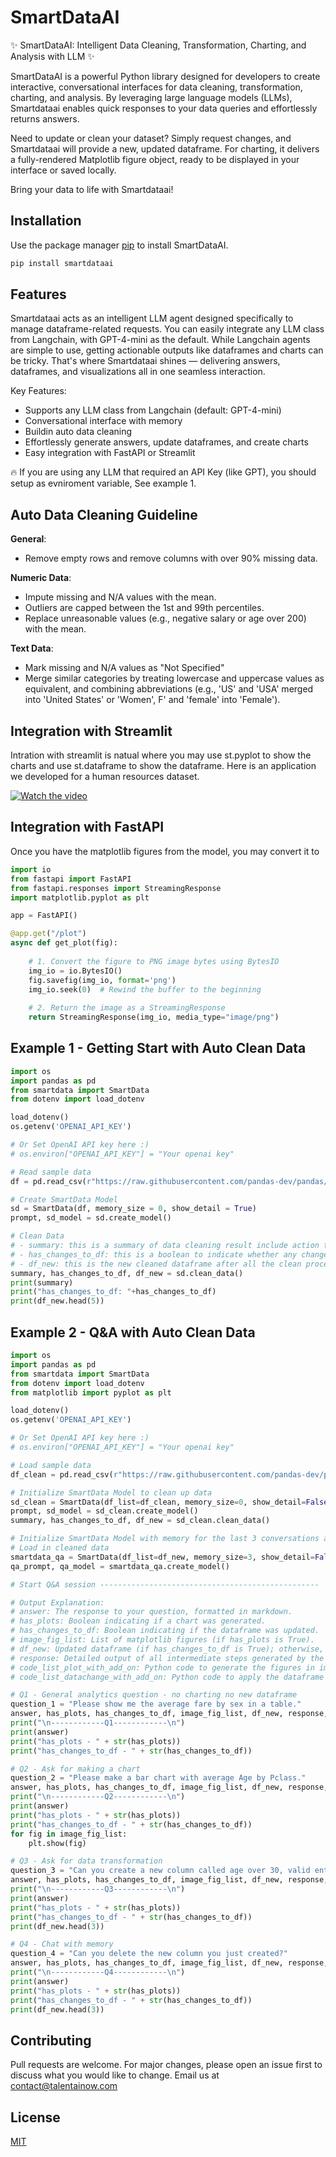 # SmartDataAI

✨ SmartDataAI: Intelligent Data Cleaning, Transformation, Charting, and Analysis with LLM ✨

SmartDataAI is a powerful Python library designed for developers to create interactive, conversational interfaces for data cleaning, transformation, charting, and analysis. By leveraging large language models (LLMs), Smartdataai enables quick responses to your data queries and effortlessly returns answers.

Need to update or clean your dataset? Simply request changes, and Smartdataai will provide a new, updated dataframe. For charting, it delivers a fully-rendered Matplotlib figure object, ready to be displayed in your interface or saved locally.

Bring your data to life with Smartdataai!

## Installation

Use the package manager [pip](https://pip.pypa.io/en/stable/) to install SmartDataAI.

```bash
pip install smartdataai
```

## Features
Smartdataai acts as an intelligent LLM agent designed specifically to manage dataframe-related requests. You can easily integrate any LLM class from Langchain, with GPT-4-mini as the default. While Langchain agents are simple to use, getting actionable outputs like dataframes and charts can be tricky. That's where Smartdataai shines — delivering answers, dataframes, and visualizations all in one seamless interaction.

Key Features:
- Supports any LLM class from Langchain (default: GPT-4-mini)
- Conversational interface with memory
- Buildin auto data cleaning
- Effortlessly generate answers, update dataframes, and create charts
- Easy integration with FastAPI or Streamlit

🔥 If you are using any LLM that required an API Key (like GPT), you should setup as evniroment variable, See example 1.

## Auto Data Cleaning Guideline

**General**: 
- Remove empty rows and remove columns with over 90% missing data.

**Numeric Data**:
- Impute missing and N/A values with the mean.
- Outliers are capped between the 1st and 99th percentiles.
- Replace unreasonable values (e.g., negative salary or age over 200) with the mean.

**Text Data**:
- Mark missing and N/A values as "Not Specified"
- Merge similar categories by treating lowercase and uppercase values as equivalent, and combining abbreviations (e.g., 'US' and 'USA' merged into 'United States' or 'Women', F' and 'female' into 'Female').

## Integration with Streamlit
Intration with streamlit is natual where you may use st.pyplot to show the charts and use st.dataframe to show the dataframe. Here is an application we developed for a human resources dataset.

[![Watch the video](https://github.com/talentai/SmartDataAI/blob/main/demo/thumb.jpg)](https://www.youtube.com/watch?v=1WWRdvs1s0A)

## Integration with FastAPI
Once you have the matplotlib figures from the model, you may convert it to 

```python
import io
from fastapi import FastAPI
from fastapi.responses import StreamingResponse
import matplotlib.pyplot as plt

app = FastAPI()

@app.get("/plot")
async def get_plot(fig):
    
    # 1. Convert the figure to PNG image bytes using BytesIO
    img_io = io.BytesIO()
    fig.savefig(img_io, format='png')
    img_io.seek(0)  # Rewind the buffer to the beginning
    
    # 2. Return the image as a StreamingResponse
    return StreamingResponse(img_io, media_type="image/png")
```

## Example 1 - Getting Start with Auto Clean Data

```python
import os
import pandas as pd
from smartdata import SmartData
from dotenv import load_dotenv

load_dotenv()
os.getenv('OPENAI_API_KEY')

# Or Set OpenAI API key here :)
# os.environ["OPENAI_API_KEY"] = "Your openai key"

# Read sample data
df = pd.read_csv(r"https://raw.githubusercontent.com/pandas-dev/pandas/main/doc/data/titanic.csv", index_col=0)

# Create SmartData Model
sd = SmartData(df, memory_size = 0, show_detail = True)
prompt, sd_model = sd.create_model()

# Clean Data 
# - summary: this is a summary of data cleaning result include action taken, impacted records etc. 
# - has_changes_to_df: this is a boolean to indicate whether any changes to the existing df.
# - df_new: this is the new cleaned dataframe after all the clean process.
summary, has_changes_to_df, df_new = sd.clean_data()
print(summary)
print("has_changes_to_df: "+has_changes_to_df)
print(df_new.head(5))

```

## Example 2 - Q&A with Auto Clean Data

```python
import os
import pandas as pd
from smartdata import SmartData
from dotenv import load_dotenv
from matplotlib import pyplot as plt

load_dotenv()
os.getenv('OPENAI_API_KEY')

# Or Set OpenAI API key here :)
# os.environ["OPENAI_API_KEY"] = "Your openai key"

# Load sample data
df_clean = pd.read_csv(r"https://raw.githubusercontent.com/pandas-dev/pandas/main/doc/data/titanic.csv", index_col=0)

# Initialize SmartData Model to clean up data
sd_clean = SmartData(df_list=df_clean, memory_size=0, show_detail=False)
prompt, sd_model = sd_clean.create_model()
summary, has_changes_to_df, df_new = sd_clean.clean_data()

# Initialize SmartData Model with memory for the last 3 conversations and detailed outputs
# Load in cleaned data
smartdata_qa = SmartData(df_list=df_new, memory_size=3, show_detail=False)
qa_prompt, qa_model = smartdata_qa.create_model()

# Start Q&A session -------------------------------------------------

# Output Explanation:
# answer: The response to your question, formatted in markdown.
# has_plots: Boolean indicating if a chart was generated.
# has_changes_to_df: Boolean indicating if the dataframe was updated.
# image_fig_list: List of matplotlib figures (if has_plots is True).
# df_new: Updated dataframe (if has_changes_to_df is True); otherwise, a copy of the original dataframe.
# response: Detailed output of all intermediate steps generated by the model.
# code_list_plot_with_add_on: Python code to generate the figures in image_fig_list.
# code_list_datachange_with_add_on: Python code to apply the dataframe updates resulting in df_new.

# Q1 - General analytics question - no charting no new dataframe
question_1 = "Please show me the average fare by sex in a table."
answer, has_plots, has_changes_to_df, image_fig_list, df_new, response, code_list, code_list_plot_with_add_on, code_list_datachange_with_add_on = smartdata_qa.run_model(question=question_1)
print("\n------------Q1------------\n")
print(answer)
print("has_plots - " + str(has_plots))
print("has_changes_to_df - " + str(has_changes_to_df))

# Q2 - Ask for making a chart
question_2 = "Please make a bar chart with average Age by Pclass."
answer, has_plots, has_changes_to_df, image_fig_list, df_new, response, code_list, code_list_plot_with_add_on, code_list_datachange_with_add_on = smartdata_qa.run_model(question=question_2)
print("\n------------Q2------------\n")
print(answer)
print("has_plots - " + str(has_plots))
print("has_changes_to_df - " + str(has_changes_to_df))
for fig in image_fig_list:
    plt.show(fig)

# Q3 - Ask for data transformation
question_3 = "Can you create a new column called age over 30, valid entries are yes or no."
answer, has_plots, has_changes_to_df, image_fig_list, df_new, response, code_list, code_list_plot_with_add_on, code_list_datachange_with_add_on = smartdata_qa.run_model(question=question_3)
print("\n------------Q3------------\n")
print(answer)
print("has_plots - " + str(has_plots))
print("has_changes_to_df - " + str(has_changes_to_df))
print(df_new.head(3))

# Q4 - Chat with memory
question_4 = "Can you delete the new column you just created?"
answer, has_plots, has_changes_to_df, image_fig_list, df_new, response, code_list, code_list_plot_with_add_on, code_list_datachange_with_add_on = smartdata_qa.run_model(question=question_4)
print("\n------------Q4------------\n")
print(answer)
print("has_plots - " + str(has_plots))
print("has_changes_to_df - " + str(has_changes_to_df))
print(df_new.head(3))

```

## Contributing

Pull requests are welcome. For major changes, please open an issue first
to discuss what you would like to change. Email us at contact@talentainow.com

## License

[MIT](https://choosealicense.com/licenses/mit/)